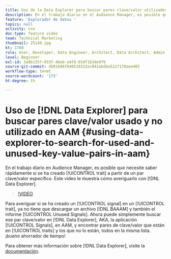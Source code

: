 ```yaml
---
title: Uso de la Data Explorer para buscar pares clave/valor utilizados y no utilizados en AAM
description: En el trabajo diario en el Audience Manager, es posible que necesite saber rápidamente si se ha creado un rasgo a partir de un par clave/valor específico. Este vídeo muestra cómo averiguar con Data Explorer.
feature: 'Explorador de datos '
topics: null
activity: use
doc-type: feature video
team: Technical Marketing
thumbnail: 25148.jpg
kt: 1760
role: User, Developer, Data Engineer, Architect, Data Architect, Admin, Leader
level: Beginner
exl-id: 3a9b135f-033f-4beb-a4f8-65df1b34e9f9
source-git-commit: 4b91696f840518312ec041abdbe5217178aee405
workflow-type: tm+mt
source-wordcount: '173'
ht-degree: 1%

---
```


# Uso de [!DNL Data Explorer] para buscar pares clave/valor usado y no utilizado en AAM {#using-data-explorer-to-search-for-used-and-unused-key-value-pairs-in-aam}

En el trabajo diario en Audience Manager, es posible que necesite saber rápidamente si se ha creado [!UICONTROL trait] a partir de un par clave/valor específico. Este vídeo le muestra cómo averiguarlo con [!DNL Data Explorer].

>[!VIDEO](https://video.tv.adobe.com/v/25148/?quality=12)

Para averiguar si se ha creado un [!UICONTROL signal] en un [!UICONTROL trait], ya no tiene que descargar un archivo [!DNL BAAAM] y también el informe [!UICONTROL Unused Signals]. Ahora puede simplemente buscar ese par clave/valor en [!DNL Data Explorer], AKA, la aplicación [!UICONTROL Signals], en AAM, y encontrar pares de clave/valor que están en [!UICONTROL traits] y los que no lo están, todos en la misma lista. ¡bueno ahorrador de tiempo!

Para obtener más información sobre [!DNL Data Explorer], visite la [documentación](https://experiencecloud.adobe.com/resources/help/en_US/aam/data-explorer.html).
